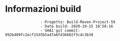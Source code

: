 # Informazioni build

                    - Progetto: Build-Maven-Project-59
                    - Data build: 2020-10-15 10:58:16
                    - SHA1 git commit: 992b409fc2ecf15d3b5a47a6fd36602f3cdc3b38